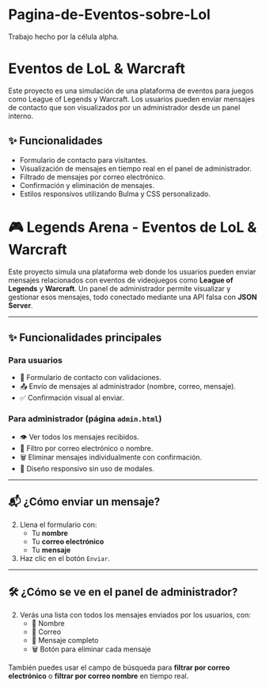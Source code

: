 # Pagina-de-Eventos-sobre-Lol
Trabajo hecho por la célula alpha.

# Eventos de LoL & Warcraft

Este proyecto es una simulación de una plataforma de eventos para juegos como League of Legends y Warcraft. Los usuarios pueden enviar mensajes de contacto que son visualizados por un administrador desde un panel interno.

## ✨ Funcionalidades

- Formulario de contacto para visitantes.
- Visualización de mensajes en tiempo real en el panel de administrador.
- Filtrado de mensajes por correo electrónico.
- Confirmación y eliminación de mensajes.
- Estilos responsivos utilizando Bulma y CSS personalizado.


# 🎮 Legends Arena - Eventos de LoL & Warcraft

Este proyecto simula una plataforma web donde los usuarios pueden enviar mensajes relacionados con eventos de videojuegos como **League of Legends** y **Warcraft**. Un panel de administrador permite visualizar y gestionar esos mensajes, todo conectado mediante una API falsa con **JSON Server**.

---

## ✨ Funcionalidades principales

### Para usuarios 
- 📝 Formulario de contacto con validaciones.
- 📤 Envío de mensajes al administrador (nombre, correo, mensaje).
- ✅ Confirmación visual al enviar.

### Para administrador (página `admin.html`)
- 👁 Ver todos los mensajes recibidos.
- 📧 Filtro por correo electrónico o nombre.
- 🗑 Eliminar mensajes individualmente con confirmación.
- 📱 Diseño responsivo sin uso de modales.

---

## 📬 ¿Cómo enviar un mensaje?

2. Llena el formulario con:
   - Tu **nombre**
   - Tu **correo electrónico**
   - Tu **mensaje**
3. Haz clic en el botón `Enviar`.

---

## 🛠 ¿Cómo se ve en el panel de administrador?

2. Verás una lista con todos los mensajes enviados por los usuarios, con:
   - 🧍 Nombre
   - 📧 Correo
   - 💬 Mensaje completo
   - 🗑 Botón para eliminar cada mensaje

También puedes usar el campo de búsqueda para **filtrar por correo electrónico** o **filtrar por correo nombre** en tiempo real.
